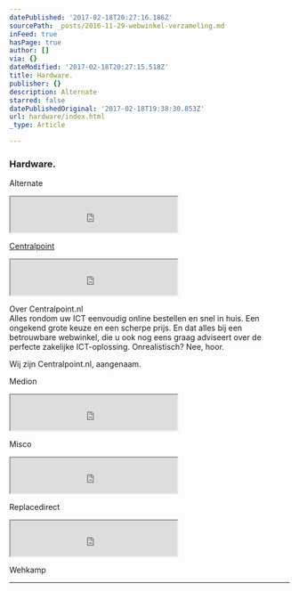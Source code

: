 ```yaml
---
datePublished: '2017-02-18T20:27:16.186Z'
sourcePath: _posts/2016-11-29-webwinkel-verzameling.md
inFeed: true
hasPage: true
author: []
via: {}
dateModified: '2017-02-18T20:27:15.518Z'
title: Hardware.
publisher: {}
description: Alternate
starred: false
datePublishedOriginal: '2017-02-18T19:38:30.853Z'
url: hardware/index.html
_type: Article

---
```

### Hardware.

Alternate

<iframe src="https://the-grid.github.io/ed-userhtml/?g=eJxVz8sOgkAMBdBfmXThksEX-KAYv4RUqAxxGExtMr_viI_ETXMXTc9tRcYJXxGc6v1gbYwxI68sgZSz4K2qPaniPt80q9W23DbL9bosls35u7Sg8X4UBKMkPStCc_EUbmCEPUKYrpP3U4S6GsbePKT9UTpkKtRxGu2NJQucqPYlzSdHnL05E77Vj_VvKzodPZg4dOoQNsUOjOOhd6lLkYO5TNJxKphi-gwBjK0rS_UTyfJQgw" height="64" style=""></iframe>

[Centralpoint][0]

<iframe src="https://the-grid.github.io/ed-userhtml/?g=eJw9zsEOgjAMBuBXWXrwuBkRJErxUciAyhbHtswm8_GdSDy1fw_9_k4Lk-iBYJjjVamcs5zIc9IuButZeqdKmJ6UlPUzvWU08c6MdXUemvZYX-qhbatTPRz0Gm8JQbBOCzHCMDrtnyASOQQfHsG5kKHv7LqIV5r-JFtZhJl2RnpidZ--wPZyxR-zBY0btlvbYDS8OhDZzmwQzk0LwpBdTKnQHEGMIc1UepVVu3IDofpO6f4DC9ZQRA" height="64" style=""></iframe>

Over Centralpoint.nl  
Alles rondom uw ICT eenvoudig online bestellen en snel in huis. Een ongekend grote keuze en een scherpe prijs. En dat alles bij een betrouwbare webwinkel, die u ook nog eens graag adviseert over de perfecte zakelijke ICT-oplossing. Onrealistisch? Nee, hoor.

Wij zijn Centralpoint.nl, aangenaam.

Medion

<iframe src="https://the-grid.github.io/ed-userhtml/?g=eJyljksOgzAQQ68SzaJLQgnQH0OPUoUQSERC0HQqrt-ITQ_Qje3njd1p4chOCI55u0vJpmDSo81iFkvFalk-Daq6qU46bo-I15sqq-YAjWelLu35AMLDPgiCNc2WEV5D0OsCgmxAWNOUQkg79J2Ps3iT-Y36P0cZHccAYvcjO4S2LkE462eXT7Q5D4lGSwg56pA7ELLvpO6_j2tPQg" height="64" style=""></iframe>

Misco

<iframe src="https://the-grid.github.io/ed-userhtml/?g=eJyljk0OgjAQha_SzMIlbY0gKINHMaUU2thSMo7h-jZsPICb97f5Xm-EJzcjeObtJiXbislMroh9OapWx_Jhse709WTSdk-oldKNPh_NYNvWnToy4WEfBMGGFscIzzGa9QWCXERY85xjzDsMfUiLeJP9QcOfUEbPKYLYw8Qe4dK0ILwLiy8n6pLHTJMjBAXCxLKBkEMvzfAFkDxPUw" height="64" style=""></iframe>

Replacedirect

<iframe src="https://the-grid.github.io/ed-userhtml/?g=eJw9jsGOwjAMRH8l8oFjs1Dolt26nPiOyqSmiUjTylgKn09UVnvxeEaW33RkvPAdwauuP9bmnCvhNZLjMQg7rVK0K01sn0qi15eyJIr2oorH9nAazvWpbtthX9ffzX7Y0bz-CoIpxxMrwnCLlB5ghCNCWu5LjEuGvgvzZJ7i_rkaKhUauQz3YKkSq724DbH9nPED2gzhB_dH20TR6xzB5DCqRzg2LRjPYfKlRPMF5rbIyKVZWSmWDIztO0v9GyECUhk" height="64" style=""></iframe>

Wehkamp

---



[0]: https://www.centralpoint.nl/?ref=26&network=tradetracker#utm_source=affiliate&utm_campaign=15986&utm_medium=tradetracker "Centralpoint"